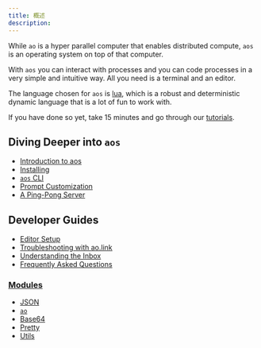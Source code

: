 ```yaml
---
title: 概述
description: 
---
```


While `ao` is a hyper parallel computer that enables distributed compute, `aos` is an operating system on top of that computer.

With `aos` you can interact with processes and you can code processes in a very simple and intuitive way. All you need is a terminal and an editor.

The language chosen for `aos` is [lua](../../concepts/lua.md), which is a robust and deterministic dynamic language that is a lot of fun to work with.

If you have done so yet, take 15 minutes and go through our [tutorials](../../tutorials).

## Diving Deeper into `aos`

- [Introduction to aos](aos/intro)
- [Installing](aos/installing)
- [`aos` CLI](aos/cli)
- [Prompt Customization](aos/prompt)
- [A Ping-Pong Server](aos/pingpong)

## Developer Guides

- [Editor Setup](aos/editor)
- [Troubleshooting with ao.link](aos/troubleshooting)
- [Understanding the Inbox](aos/inbox-and-handlers)
- [Frequently Asked Questions](aos/faq)

### [**Modules**](aos/modules/index)

- [JSON](aos/modules/json)
- [`ao`](aos/modules/ao)
- [Base64](aos/modules/base64)
- [Pretty](aos/modules/pretty)
- [Utils](aos/modules/utils)
